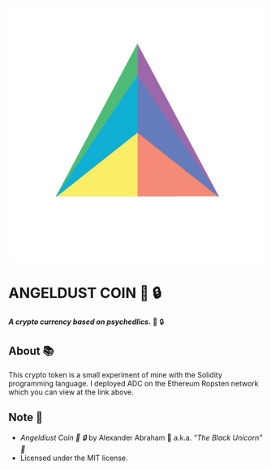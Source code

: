 <p align="center">
 <img src="/logo/logo.png"/>
</p>

# ANGELDUST COIN :rainbow: :lock:

***A crypto currency based on psychedlics.*** :rainbow: :lock:

## About :books:

This crypto token is a small experiment of mine with the Solidity programming language. I deployed ADC on the Ethereum Ropsten network which you can view at the link above.

## Note :scroll:

- *Angeldiust Coin :rainbow: :lock:* by Alexander Abraham :black_heart: a.k.a. *"The Black Unicorn" :unicorn:*
- Licensed under the MIT license.
